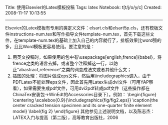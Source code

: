 Title: 使用Elsevier的Latex模板投稿
Tags: latex
Notebook: t[t/j/o/y/c]
Created: 2008-11-17 10:13:55

------

Elsevier的Latex模板有专用的类定义文件：elsart.cls和elsart5p.cls，还有模板文件instructions-num.tex和写作指导文件template-num.tex，首先下载这些文件，在template-num.tex的基础上加入自己的内容就行了，排版效果比word强的多，且比Word模板更容易使用。要注意的是： 
1. 用英文投稿时，如果使用的包中有\usepackage[english,frence]{babel}，将frence之类的语言去掉，或者整个注释掉这一行，以防止”abastract,reference”之类的词变成法文或者其他什么文； 
2. 插图的处理：将图片做成eps文件，然后用\includegraphics调入，由于PDFLatex不能处理eps文件，因此首先用Latex生成dvi文件（可用YAP察看），如果需要生成pdf文件，可用dvi2pdf转成pdf文件（这些操作都在ChinaTex安装包->WinEdt的Accessories目录下）。例如： 
\begin{figure} 
\centering \scalebox{0.9}{\includegraphics{fig/fig2.eps}} 
\caption{the center cracked tension specimen and its one-quarter finite element model} \label{fig 2} 
\end{figure} 
其他参见上述说明文档，以及陈志杰：LATEX入门与提高（第二版），高等教育出版社，2006